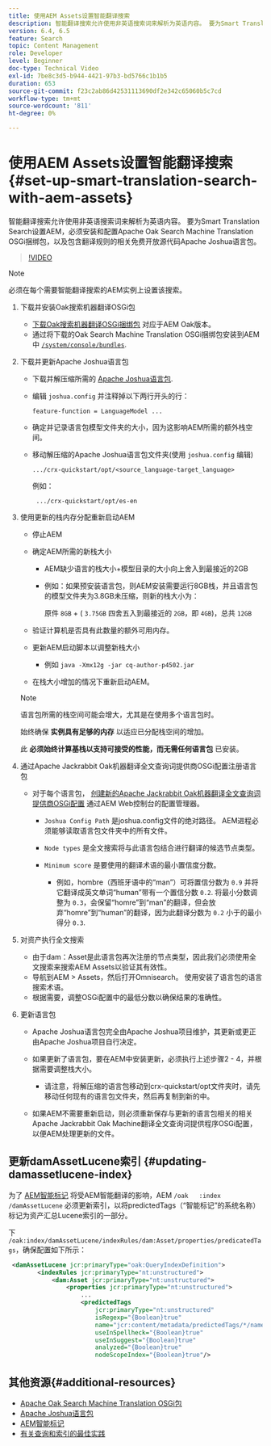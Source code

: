 ```yaml
---
title: 使用AEM Assets设置智能翻译搜索
description: 智能翻译搜索允许使用非英语搜索词来解析为英语内容。 要为Smart Translation Search设置AEM，必须安装和配置Apache Oak Search Machine Translation OSGi捆绑包，以及包含翻译规则的相关免费开放源代码Apache Joshua语言包。
version: 6.4, 6.5
feature: Search
topic: Content Management
role: Developer
level: Beginner
doc-type: Technical Video
exl-id: 7be8c3d5-b944-4421-97b3-bd5766c1b1b5
duration: 653
source-git-commit: f23c2ab86d42531113690df2e342c65060b5c7cd
workflow-type: tm+mt
source-wordcount: '811'
ht-degree: 0%

---
```


# 使用AEM Assets设置智能翻译搜索{#set-up-smart-translation-search-with-aem-assets}

智能翻译搜索允许使用非英语搜索词来解析为英语内容。 要为Smart Translation Search设置AEM，必须安装和配置Apache Oak Search Machine Translation OSGi捆绑包，以及包含翻译规则的相关免费开放源代码Apache Joshua语言包。

>[!VIDEO](https://video.tv.adobe.com/v/21291?quality=12&learn=on)

>[!NOTE]
>
>必须在每个需要智能翻译搜索的AEM实例上设置该搜索。

1. 下载并安装Oak搜索机器翻译OSGi包
   * [下载Oak搜索机器翻译OSGi捆绑包](https://search.maven.org/#search%7Cgav%7C1%7Cg%3A%22org.apache.jackrabbit%22%20AND%20a%3A%22oak-search-mt%22) 对应于AEM Oak版本。
   * 通过将下载的Oak Search Machine Translation OSGi捆绑包安装到AEM中 [`/system/console/bundles`](http://localhost:4502/system/console/bundles).

2. 下载并更新Apache Joshua语言包
   * 下载并解压缩所需的 [Apache Joshua语言包](https://cwiki.apache.org/confluence/display/JOSHUA/Language+Packs).
   * 编辑 `joshua.config` 并注释掉以下两行开头的行：

     ```
     feature-function = LanguageModel ...
     ```

   * 确定并记录语言包模型文件夹的大小，因为这影响AEM所需的额外栈空间。
   * 移动解压缩的Apache Joshua语言包文件夹(使用 `joshua.config` 编辑)

     ```
     .../crx-quickstart/opt/<source_language-target_language>
     ```

     例如：

     ```
      .../crx-quickstart/opt/es-en
     ```

3. 使用更新的栈内存分配重新启动AEM
   * 停止AEM
   * 确定AEM所需的新栈大小

      * AEM缺少语言的栈大小+模型目录的大小向上舍入到最接近的2GB
      * 例如：如果预安装语言包，则AEM安装需要运行8GB栈，并且语言包的模型文件夹为3.8GB未压缩，则新的栈大小为：

        原件 `8GB` + ( `3.75GB` 四舍五入到最接近的 `2GB`，即 `4GB`)，总共 `12GB`

   * 验证计算机是否具有此数量的额外可用内存。
   * 更新AEM启动脚本以调整新栈大小

      * 例如 `java -Xmx12g -jar cq-author-p4502.jar`

   * 在栈大小增加的情况下重新启动AEM。

   >[!NOTE]
   >
   >语言包所需的栈空间可能会增大，尤其是在使用多个语言包时。
   >
   >
   >始终确保 **实例具有足够的内存** 以适应已分配栈空间的增加。
   >
   >
   >此 **必须始终计算基栈以支持可接受的性能，而无需任何语言包** 已安装。

4. 通过Apache Jackrabbit Oak机器翻译全文查询词提供商OSGi配置注册语言包

   * 对于每个语言包， [创建新的Apache Jackrabbit Oak机器翻译全文查询词提供商OSGi配置](http://localhost:4502/system/console/configMgr/org.apache.jackrabbit.oak.plugins.index.mt.MTFulltextQueryTermsProviderFactory) 通过AEM Web控制台的配置管理器。

      * `Joshua Config Path` 是joshua.config文件的绝对路径。 AEM进程必须能够读取语言包文件夹中的所有文件。
      * `Node types` 是全文搜索将与此语言包结合进行翻译的候选节点类型。
      * `Minimum score` 是要使用的翻译术语的最小置信度分数。

         * 例如，hombre（西班牙语中的“man”）可将置信分数为 `0.9` 并将它翻译成英文单词“human”带有一个置信分数 `0.2`. 将最小分数调整为 `0.3`，会保留“homre”到“man”的翻译，但会放弃“homre”到“human”的翻译，因为此翻译分数为 `0.2` 小于的最小得分 `0.3`.

5. 对资产执行全文搜索
   * 由于dam：Asset是此语言包再次注册的节点类型，因此我们必须使用全文搜索来搜索AEM Assets以验证其有效性。
   * 导航到AEM > Assets，然后打开Omnisearch。 使用安装了语言包的语言搜索术语。
   * 根据需要，调整OSGi配置中的最低分数以确保结果的准确性。

6. 更新语言包
   * Apache Joshua语言包完全由Apache Joshua项目维护，其更新或更正由Apache Joshua项目自行决定。
   * 如果更新了语言包，要在AEM中安装更新，必须执行上述步骤2 - 4，并根据需要调整栈大小。

      * 请注意，将解压缩的语言包移动到crx-quickstart/opt文件夹时，请先移动任何现有的语言包文件夹，然后再复制到新的中。

   * 如果AEM不需要重新启动，则必须重新保存与更新的语言包相关的相关Apache Jackrabbit Oak Machine翻译全文查询词提供程序OSGi配置，以便AEM处理更新的文件。

## 更新damAssetLucene索引 {#updating-damassetlucene-index}

为了 [AEM智能标记](https://helpx.adobe.com/experience-manager/6-3/assets/using/touch-ui-smart-tags.html) 将受AEM智能翻译的影响，AEM `/oak   :index  /damAssetLucene` 必须更新索引，以将predictedTags（“智能标记”的系统名称）标记为资产汇总Lucene索引的一部分。

下 `/oak:index/damAssetLucene/indexRules/dam:Asset/properties/predicatedTags`，确保配置如下所示：

```xml
 <damAssetLucene jcr:primaryType="oak:QueryIndexDefinition">
        <indexRules jcr:primaryType="nt:unstructured">
            <dam:Asset jcr:primaryType="nt:unstructured">
                <properties jcr:primaryType="nt:unstructured">
                    ...
                    <predictedTags
                        jcr:primaryType="nt:unstructured"
                        isRegexp="{Boolean}true"
                        name="jcr:content/metadata/predictedTags/*/name"
                        useInSpellheck="{Boolean}true"
                        useInSuggest="{Boolean}true"
                        analyzed="{Boolean}true"
                        nodeScopeIndex="{Boolean}true"/>
```

## 其他资源{#additional-resources}

* [Apache Oak Search Machine Translation OSGi包](https://search.maven.org/#search%7Cgav%7C1%7Cg%3A%22org.apache.jackrabbit%22%20AND%20a%3A%22oak-search-mt%22)
* [Apache Joshua语言包](https://cwiki.apache.org/confluence/display/JOSHUA/Language+Packs)
* [AEM智能标记](https://helpx.adobe.com/experience-manager/6-3/assets/using/touch-ui-smart-tags.html)
* [有关查询和索引的最佳实践](https://helpx.adobe.com/experience-manager/6-5/sites/deploying/using/best-practices-for-queries-and-indexing.html)
